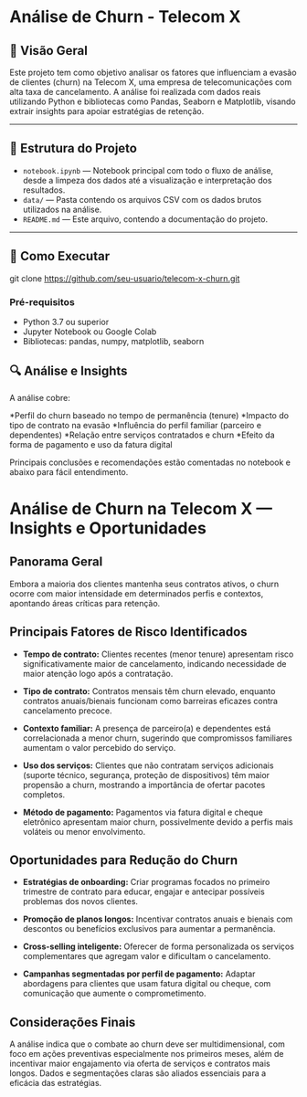 # Análise de Churn - Telecom X

## 📌 Visão Geral

Este projeto tem como objetivo analisar os fatores que influenciam a evasão de clientes (churn) na Telecom X, uma empresa de telecomunicações com alta taxa de cancelamento. A análise foi realizada com dados reais utilizando Python e bibliotecas como Pandas, Seaborn e Matplotlib, visando extrair insights para apoiar estratégias de retenção.

---

## 📂 Estrutura do Projeto

- `notebook.ipynb` — Notebook principal com todo o fluxo de análise, desde a limpeza dos dados até a visualização e interpretação dos resultados.
- `data/` — Pasta contendo os arquivos CSV com os dados brutos utilizados na análise.
- `README.md` — Este arquivo, contendo a documentação do projeto.

---

## 🚀 Como Executar
git clone https://github.com/seu-usuario/telecom-x-churn.git


### Pré-requisitos

- Python 3.7 ou superior
- Jupyter Notebook ou Google Colab
- Bibliotecas: pandas, numpy, matplotlib, seaborn


## 🔍 Análise e Insights
A análise cobre:

*Perfil do churn baseado no tempo de permanência (tenure)
*Impacto do tipo de contrato na evasão
*Influência do perfil familiar (parceiro e dependentes)
*Relação entre serviços contratados e churn
*Efeito da forma de pagamento e uso da fatura digital

Principais conclusões e recomendações estão comentadas no notebook e abaixo para fácil entendimento.


# Análise de Churn na Telecom X — Insights e Oportunidades

## Panorama Geral  
Embora a maioria dos clientes mantenha seus contratos ativos, o churn ocorre com maior intensidade em determinados perfis e contextos, apontando áreas críticas para retenção.

## Principais Fatores de Risco Identificados

- **Tempo de contrato:** Clientes recentes (menor tenure) apresentam risco significativamente maior de cancelamento, indicando necessidade de maior atenção logo após a contratação.

- **Tipo de contrato:** Contratos mensais têm churn elevado, enquanto contratos anuais/bienais funcionam como barreiras eficazes contra cancelamento precoce.

- **Contexto familiar:** A presença de parceiro(a) e dependentes está correlacionada a menor churn, sugerindo que compromissos familiares aumentam o valor percebido do serviço.

- **Uso dos serviços:** Clientes que não contratam serviços adicionais (suporte técnico, segurança, proteção de dispositivos) têm maior propensão a churn, mostrando a importância de ofertar pacotes completos.

- **Método de pagamento:** Pagamentos via fatura digital e cheque eletrônico apresentam maior churn, possivelmente devido a perfis mais voláteis ou menor envolvimento.

## Oportunidades para Redução do Churn

- **Estratégias de onboarding:** Criar programas focados no primeiro trimestre de contrato para educar, engajar e antecipar possíveis problemas dos novos clientes.

- **Promoção de planos longos:** Incentivar contratos anuais e bienais com descontos ou benefícios exclusivos para aumentar a permanência.

- **Cross-selling inteligente:** Oferecer de forma personalizada os serviços complementares que agregam valor e dificultam o cancelamento.

- **Campanhas segmentadas por perfil de pagamento:** Adaptar abordagens para clientes que usam fatura digital ou cheque, com comunicação que aumente o comprometimento.

## Considerações Finais  
A análise indica que o combate ao churn deve ser multidimensional, com foco em ações preventivas especialmente nos primeiros meses, além de incentivar maior engajamento via oferta de serviços e contratos mais longos. Dados e segmentações claras são aliados essenciais para a eficácia das estratégias.




